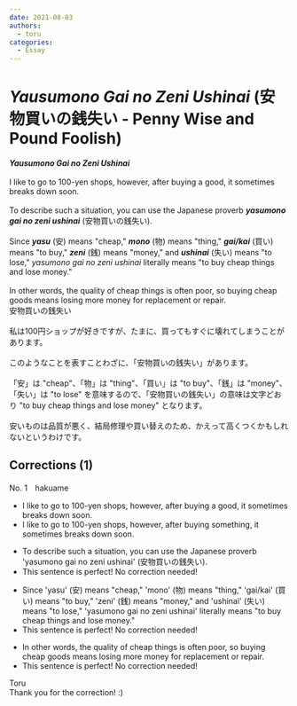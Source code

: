 ```yaml
---
date: 2021-08-03
authors:
  - toru
categories:
  - Essay
---
```


<h1 id="subject_show"><strong><em>Yausumono Gai no Zeni Ushinai</strong></em> (安物買いの銭失い - Penny Wise and Pound Foolish)</h1>
<div class="date" hidden>Aug 3, 2021 16:27</div>
<div id="post"><div id="body_show_ori">
<strong><em>Yausumono Gai no Zeni Ushinai</strong></em><br/><br/>I like to go to 100-yen shops, however, after buying a good, it sometimes breaks down soon.<br/><br/>To describe such a situation, you can use the Japanese proverb <strong><em>yasumono gai no zeni ushinai</em></strong> (安物買いの銭失い).<br/><br/>Since <strong><em>yasu</em></strong> (安) means "cheap," <strong><em>mono</em></strong> (物) means "thing," <strong><em>gai/kai</em></strong> (買い) means "to buy," <strong><em>zeni</em></strong> (銭) means "money," and <strong><em>ushinai</em></strong> (失い) means "to lose," <em>yasumono gai no zeni ushinai</em> literally means "to buy cheap things and lose money."<br/><br/>In other words, the quality of cheap things is often poor, so buying cheap goods means losing more money for replacement or repair.
</div></div>

<!-- more -->

<div id="post_ja"><div id="body_show_mo">
安物買いの銭失い<br/><br/>私は100円ショップが好きですが、たまに、買ってもすぐに壊れてしまうことがあります。<br/><br/>このようなことを表すことわざに、「安物買いの銭失い」があります。<br/><br/>「安」は "cheap"、「物」は "thing"、「買い」は "to buy"、「銭」は "money"、「失い」は "to lose" を意味するので、「安物買いの銭失い」の意味は文字どおり "to buy cheap things and lose money" となります。<br/><br/>安いものは品質が悪く、結局修理や買い替えのため、かえって高くつくかもしれないというわけです。
</div></div>

## Corrections (1)
<div id="block"><div class="first_name"> No. 1　<span class="just_name">hakuame</span></div><div id="block2">
<ul class="correction_field">
<li class="incorrect">I like to go to 100-yen shops, however, after buying a good, it sometimes breaks down soon.</li>
<li class="corrected correct">
I like to go to 100-yen shops, however, after buying <span class="f_blue">something</span>, it sometimes breaks down soon.
</li>
</ul>
<ul class="correction_field">
<li class="incorrect">To describe such a situation, you can use the Japanese proverb 'yasumono gai no zeni ushinai' (安物買いの銭失い).</li>
<li class="corrected perfect">This sentence is perfect! No correction needed!</li>
</ul>
<ul class="correction_field">
<li class="incorrect">Since 'yasu' (安) means "cheap," 'mono' (物) means "thing," 'gai/kai' (買い) means "to buy," 'zeni' (銭) means "money," and 'ushinai' (失い) means "to lose," 'yasumono gai no zeni ushinai' literally means "to buy cheap things and lose money."</li>
<li class="corrected perfect">This sentence is perfect! No correction needed!</li>
</ul>
<ul class="correction_field">
<li class="incorrect">In other words, the quality of cheap things is often poor, so buying cheap goods means losing more money for replacement or repair.</li>
<li class="corrected perfect">This sentence is perfect! No correction needed!</li>
</ul>
</div><div class="name"><span class="just_name">Toru</span><br>
Thank you for the correction! :)
</div>
</div>
